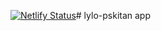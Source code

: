 [![Netlify Status](https://api.netlify.com/api/v1/badges/6853e33c-6f24-483e-8345-7e040e564de3/deploy-status)](https://app.netlify.com/sites/candid-concha-d33540/deploys)# lylo-pskitan
app
